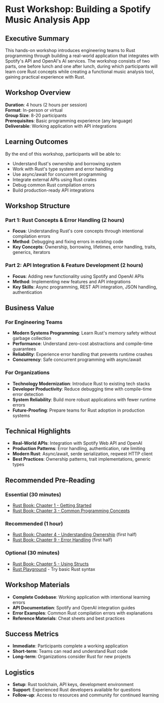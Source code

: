 # Rust Workshop: Building a Spotify Music Analysis App

## Executive Summary

This hands-on workshop introduces engineering teams to Rust programming through building a real-world application that integrates with Spotify's API and OpenAI's AI services. The workshop consists of two parts, one before lunch and one after lunch, during which participants will learn core Rust concepts while creating a functional music analysis tool, gaining practical experience with Rust.

## Workshop Overview

**Duration**: 4 hours (2 hours per session)  
**Format**: In-person or virtual  
**Group Size**: 8-20 participants  
**Prerequisites**: Basic programming experience (any language)  
**Deliverable**: Working application with API integrations

## Learning Outcomes

By the end of this workshop, participants will be able to:
- Understand Rust's ownership and borrowing system
- Work with Rust's type system and error handling
- Use async/await for concurrent programming
- Integrate external APIs using Rust crates
- Debug common Rust compilation errors
- Build production-ready API integrations

## Workshop Structure

### Part 1: Rust Concepts & Error Handling (2 hours)
- **Focus**: Understanding Rust's core concepts through intentional compilation errors
- **Method**: Debugging and fixing errors in existing code
- **Key Concepts**: Ownership, borrowing, lifetimes, error handling, traits, generics, iterators

### Part 2: API Integration & Feature Development (2 hours)
- **Focus**: Adding new functionality using Spotify and OpenAI APIs
- **Method**: Implementing new features and API integrations
- **Key Skills**: Async programming, REST API integration, JSON handling, authentication

## Business Value

### For Engineering Teams
- **Modern Systems Programming**: Learn Rust's memory safety without garbage collection
- **Performance**: Understand zero-cost abstractions and compile-time guarantees
- **Reliability**: Experience error handling that prevents runtime crashes
- **Concurrency**: Safe concurrent programming with async/await

### For Organizations
- **Technology Modernization**: Introduce Rust to existing tech stacks
- **Developer Productivity**: Reduce debugging time with compile-time error detection
- **System Reliability**: Build more robust applications with fewer runtime errors
- **Future-Proofing**: Prepare teams for Rust adoption in production systems

## Technical Highlights

- **Real-World APIs**: Integration with Spotify Web API and OpenAI
- **Production Patterns**: Error handling, authentication, rate limiting
- **Modern Rust**: Async/await, serde serialization, reqwest HTTP client
- **Best Practices**: Ownership patterns, trait implementations, generic types

## Recommended Pre-Reading

### Essential (30 minutes)
- [Rust Book: Chapter 1 - Getting Started](https://doc.rust-lang.org/book/ch01-00-getting-started.html)
- [Rust Book: Chapter 3 - Common Programming Concepts](https://doc.rust-lang.org/book/ch03-00-common-programming-concepts.html)

### Recommended (1 hour)
- [Rust Book: Chapter 4 - Understanding Ownership](https://doc.rust-lang.org/book/ch04-00-understanding-ownership.html) (first half)
- [Rust Book: Chapter 9 - Error Handling](https://doc.rust-lang.org/book/ch09-00-error-handling.html) (first half)

### Optional (30 minutes)
- [Rust Book: Chapter 5 - Using Structs](https://doc.rust-lang.org/book/ch05-00-structs.html)
- [Rust Playground](https://play.rust-lang.org/) - Try basic Rust syntax

## Workshop Materials

- **Complete Codebase**: Working application with intentional learning errors
- **API Documentation**: Spotify and OpenAI integration guides
- **Error Examples**: Common Rust compilation errors with explanations
- **Reference Materials**: Cheat sheets and best practices

## Success Metrics

- **Immediate**: Participants complete a working application
- **Short-term**: Teams can read and understand Rust code
- **Long-term**: Organizations consider Rust for new projects

## Logistics

- **Setup**: Rust toolchain, API keys, development environment
- **Support**: Experienced Rust developers available for questions
- **Follow-up**: Access to resources and community for continued learning
